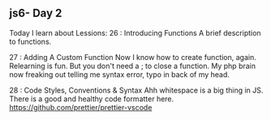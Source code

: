 ## js6- Day 2

Today I learn about
Lessions:
26 : Introducing Functions
A brief description to functions.

27 : Adding A Custom Function
Now I know how to create function, again. Relearning is fun. But you don't need a ; to close a function. My php brain now freaking out telling me syntax error, typo in back of my head.

28 : Code Styles, Conventions & Syntax
Ahh whitespace is a big thing in JS. There is a good and healthy code formatter here.
https://github.com/prettier/prettier-vscode